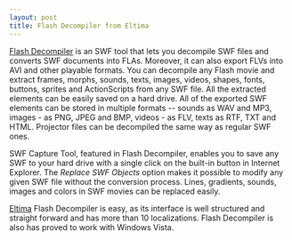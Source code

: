 ```yaml
---
layout: post
title: Flash Decompiler from Eltima
---
```


[Flash Decompiler](http://www.swf-kit.com/swftofla-decompiler.html) is an SWF tool that lets you decompile SWF files and converts SWF documents into FLAs. Moreover, it can also export FLVs into AVI and other playable formats. You can decompile any Flash movie and extract frames, morphs, sounds, texts, images, videos, shapes, fonts, buttons, sprites and ActionScripts from any SWF file. All the extracted elements can be easily saved on a hard drive. All of the exported SWF elements can be stored in multiple formats -- sounds as WAV and MP3, images - as PNG, JPEG and BMP, videos - as FLV, texts as RTF, TXT and HTML. Projector files can be decompiled the same way as regular SWF ones.

SWF Capture Tool, featured in Flash Decompiler, enables you to save any SWF to your hard drive with a single click on the built-in button in Internet Explorer. The *Replace SWF Objects* option makes it possible to modify any given SWF file without the conversion process. Lines, gradients, sounds, images and colors in SWF movies can be replaced easily.

[Eltima](http://www.eltima.com/) Flash Decompiler is easy, as its interface is well structured and straight forward and has more than 10 localizations. Flash Decompiler is also has proved to work with Windows Vista.
